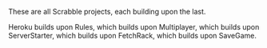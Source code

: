 These are all Scrabble projects, each building upon the last.

Heroku builds upon Rules, which builds upon Multiplayer, which builds upon ServerStarter, which builds upon FetchRack, which builds upon SaveGame.
